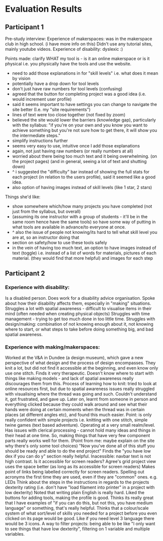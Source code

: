 # Evaluation Results
## Participant 1 
Pre-study interview:
Experience of makerspaces: was in the makerspace club in high school. (i have more info on this) 
Didn't use any tutorial sites, mainly youtube videos. 
Experience of disability: dyslexic :) 

Points made: clarify WHAT my tool is - is it an online makerspace or is it physical i.e. you physically have the tools and use the website. 
- need to add those explanations in for "skill levels" i.e. what does it mean by vision 
- potentially have a drop down for tool levels
- don't just have raw numbers for tool levels (confusing)
- agreed that the button for completing project was a good idea (i.e. would increment user profile)
- said it seems important to have settings you can change to navigate the site better (I.e. my "site requirements")
- lines of text were too close together (not fixed by zoom)
- believed the site would lower the barriers (knowledge gap), particularly with the syllabus: "if you're on your own and you know you want to achieve something but you're not sure how to get there, it will show you the intermediate steps."
- simplify instructions further
- seems very easy to use, intuitive once I add those explanations 
- again, not just having raw numbers (or really numbers at all)
- worried about there being too much text and it being overwhelming. (on the project pages) (and in general, seeing a lot of text and shutting down)
- ^ i suggested the "difficulty" bar instead of showing the full stats for each project (in relation to the users profile), said it seemed like a good idea. 
- also option of having images instead of skill levels (like 1 star, 2 stars)

Things she'd like:
- show somewhere which/how many projects you have completed (not just from the syllabus, but overall)
- (assuming its one instructor with a group of students - it'll be in the same room hence have the same tools) so have some way of putting in what tools are available in advance/to everyone at once. 
- ^ also the issue of people not knowing/its hard to tell what skill level you are at, so an instructor doing that 
- section on safety/how to use these tools safely 
- in the vein of having too much text, an option to have images instead of text (toggle) i.e. instead of a list of words for materials, pictures of each material. (they would find that more helpful) and images for each step

## Participant 2
### Experience with disability: 
Is a disabled person. Does work for a disability advice organisation. 
Spoke about how their disability affects them, especially in "making" situations.
Struggles a lot with spatial awareness - difficult to visualise items in their mind (often needed when creating physical objects) 
Struggles with time management - trying to get too much done in too little time. 
Struggles with design/making: combination of not knowing enough about it, not knowing where to start, or what steps to take before doing something big, and bad spatial awareness. 

### Experience with making/makerspaces:
Worked at the V&A in Dundee (a design museum), which gave a new perspective of what design and the process of design encompasses. 
They knit a lot, but did not find it accessible at the beginning, and even know only use one stitch. Finds it very therapeutic. 
Doesn't know where to start with things like making models - and lack of spatial awareness really discourages them from this.
Process of learning how to knit: tried to look at online resources first, but due to spatial awareness issues really struggled with visualising where the thread was going and such. Couldn't understand it, got frustrated, and gave up. 
Later on, learnt from someone in person and everything clicked because they could walk around and see what their hands were doing at certain moments when the thread was in certain places (at different angles etc), and found this much easier. 
Point: is only really confident with simple projects i.e. knitting with one stitch, simple twine games (text based adventure). Operating at a very small realm/level. 
Has issues with clerical processing - cannot hold many ideas and things in their head at one time. So, making things that have very few component parts really works well for them. 
(Point from me: maybe explain on the site why there's only some tool choices)
"Now you've done all of this stuff you should be ready and able to do the end project"
Finds the "you have low dex if you can do y" section really helpful.
Inacessible: navbar text is not high contrast.
Is it accessible for screen readers?
Agree's grid project view uses the space better (as long as its accessible for screen readers)
Makes point of links being labelled correctly for screen readers.
Spelling out acronyms the first time they are used, even if they are "common" ones. e.g. LEDs
Think about the steps in the instructions in regards to the projects dexterity rating (i.e. don't have "load filament into printer" in a project with low dexterity)
Noted that writing plain English is really hard.
Liked the buttons for adding tools, making the profile is good. Thinks its really great that I have examples of "if you can do this, but not this, you have medium language" or something, that's really helpful. 
Thinks that a colour/scale system of what sort/level of skills you needed for a project before you even clicked on its page would be good. Like if you need level 3 language there would be 3 icons. 
A way to filter projects: being able to be like "I only want to see things that have low dexterity", filtering on 1 variable and multiple variables. 